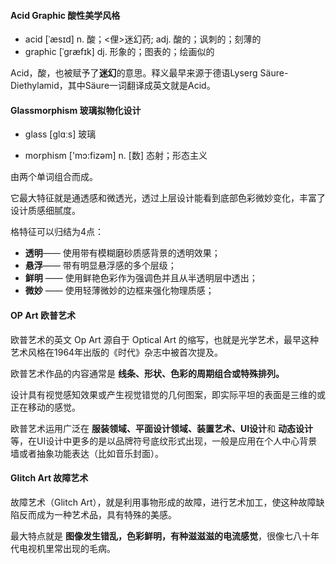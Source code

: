 #### Acid Graphic 酸性美学风格

+ acid [ˈæsɪd]  n. 酸；<俚>迷幻药;  adj. 酸的；讽刺的；刻薄的
+ graphic [ˈɡræfɪk] dj. 形象的；图表的；绘画似的

Acid，酸，也被赋予了**迷幻**的意思。释义最早来源于德语Lyserg Säure-Diethylamid，其中Säure一词翻译成英文就是Acid。


#### **Glassmorphism** 玻璃拟物化设计

+ glass [ɡlɑːs] 玻璃

+ morphism ['mɔ:fizəm] n. [数] 态射；形态主义

由两个单词组合而成。

它最大特征就是通透感和微透光，透过上层设计能看到底部色彩微妙变化，丰富了设计质感细腻度。

格特征可以归结为4点：

+ **透明**—— 使用带有模糊磨砂质感背景的透明效果；
+ **悬浮**—— 带有明显悬浮感的多个层级；
+ **鲜明** —— 使用鲜艳色彩作为强调色并且从半透明层中透出；
+ **微妙** —— 使用轻薄微妙的边框来强化物理质感；



#### OP Art 欧普艺术

欧普艺术的英文 Op Art 源自于 Optical Art 的缩写，也就是光学艺术，最早这种艺术风格在1964年出版的《时代》杂志中被首次提及。

欧普艺术作品的内容通常是 **线条、形状、色彩的周期组合或特殊排列。**

设计具有视觉感知效果或产生视觉错觉的几何图案，即实际平坦的表面是三维的或正在移动的感觉。

欧普艺术运用广泛在 **服装领域、平面设计领域、装置艺术、UI设计**和 **动态设计**等，在UI设计中更多的是以品牌符号底纹形式出现，一般是应用在个人中心背景墙或者抽象功能表达（比如音乐封面）。



#### GIitch Art 故障艺术

故障艺术（Glitch Art），就是利用事物形成的故障，进行艺术加工，使这种故障缺陷反而成为一种艺术品，具有特殊的美感。

最大特点就是 **图像发生错乱，色彩鲜明，有种滋滋滋的电流感觉**，很像七八十年代电视机里常出现的毛病。


